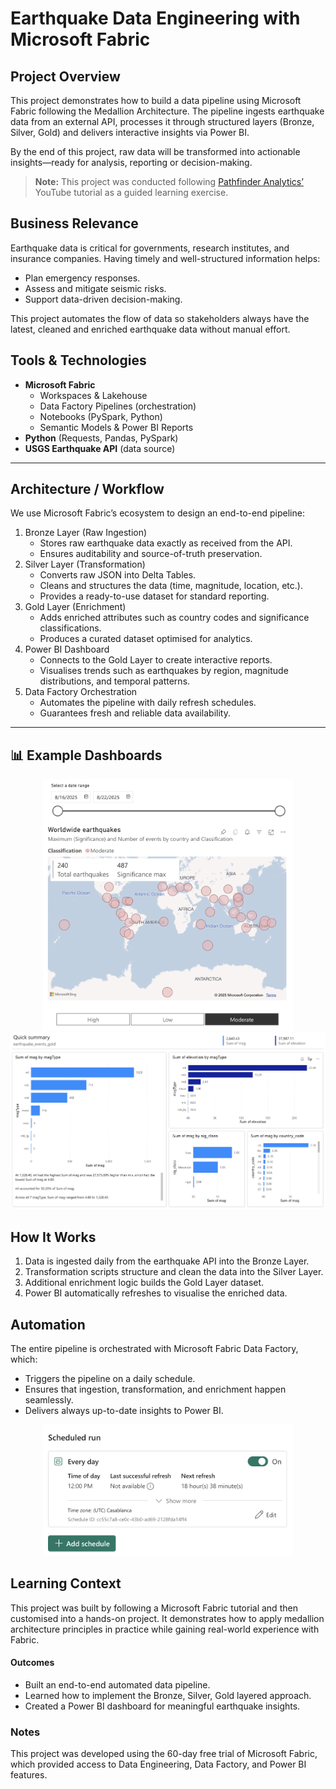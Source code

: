 # Earthquake Data Engineering with Microsoft Fabric  

## Project Overview  
This project demonstrates how to build a data pipeline using Microsoft Fabric following the Medallion Architecture.
The pipeline ingests earthquake data from an external API, processes it through structured layers (Bronze, Silver, Gold) and delivers interactive insights via Power BI.

By the end of this project, raw data will be transformed into actionable insights—ready for analysis, reporting or decision-making.

> **Note:** This project was conducted following [Pathfinder Analytics’](https://www.youtube.com/@pathfinderanalytics) YouTube tutorial as a guided learning exercise.  

## Business Relevance

Earthquake data is critical for governments, research institutes, and insurance companies. Having timely and well-structured information helps:
- Plan emergency responses.
- Assess and mitigate seismic risks.
- Support data-driven decision-making.

This project automates the flow of data so stakeholders always have the latest, cleaned and enriched earthquake data without manual effort.

## Tools & Technologies  
- **Microsoft Fabric**  
  - Workspaces & Lakehouse  
  - Data Factory Pipelines (orchestration)  
  - Notebooks (PySpark, Python)  
  - Semantic Models & Power BI Reports  
- **Python** (Requests, Pandas, PySpark)  
- **USGS Earthquake API** (data source)  

---

## Architecture / Workflow  
We use Microsoft Fabric’s ecosystem to design an end-to-end pipeline:
1.	Bronze Layer (Raw Ingestion)
    -	Stores raw earthquake data exactly as received from the API.
    -	Ensures auditability and source-of-truth preservation.
2.	Silver Layer (Transformation)
    -	Converts raw JSON into Delta Tables.
    -	Cleans and structures the data (time, magnitude, location, etc.).
    -	Provides a ready-to-use dataset for standard reporting.
3.	Gold Layer (Enrichment)
    -	Adds enriched attributes such as country codes and significance classifications.
    -	Produces a curated dataset optimised for analytics.
4.	Power BI Dashboard
    - Connects to the Gold Layer to create interactive reports.
    - Visualises trends such as earthquakes by region, magnitude distributions, and temporal patterns.
5.	Data Factory Orchestration
    -	Automates the pipeline with daily refresh schedules.
    -	Guarantees fresh and reliable data availability. 

---

## 📊 Example Dashboards

<p align="center">
  <img src="outputs/report.png" alt="Power BI Report" width="400"/>
  <img src="outputs/auto_report.png" alt="Power BI Auto-Report" width="700"/>
</p>

## How It Works
1.	Data is ingested daily from the earthquake API into the Bronze Layer.
2.	Transformation scripts structure and clean the data into the Silver Layer.
3.	Additional enrichment logic builds the Gold Layer dataset.
4.	Power BI automatically refreshes to visualise the enriched data.

## Automation

The entire pipeline is orchestrated with Microsoft Fabric Data Factory, which:
- Triggers the pipeline on a daily schedule.
- Ensures that ingestion, transformation, and enrichment happen seamlessly.
- Delivers always up-to-date insights to Power BI.

<p align="center">
  <img src="outputs/schedule.png" alt="schedule" width="400"/>

</p>

## Learning Context

This project was built by following a Microsoft Fabric tutorial and then customised into a hands-on project.
It demonstrates how to apply medallion architecture principles in practice while gaining real-world experience with Fabric.

#### Outcomes
- Built an end-to-end automated data pipeline.
-	Learned how to implement the Bronze, Silver, Gold layered approach.
-	Created a Power BI dashboard for meaningful earthquake insights.

### Notes
This project was developed using the 60-day free trial of Microsoft Fabric, which provided access to Data Engineering, Data Factory, and Power BI features.
